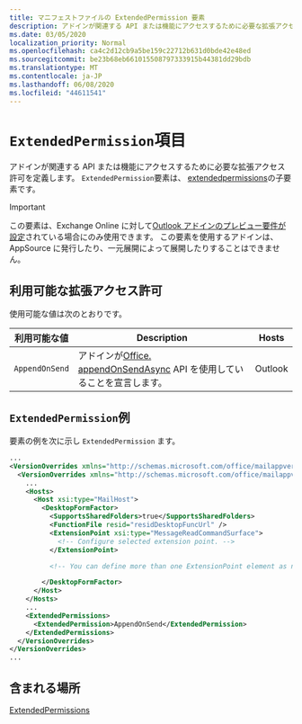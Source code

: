 ```yaml
---
title: マニフェストファイルの ExtendedPermission 要素
description: アドインが関連する API または機能にアクセスするために必要な拡張アクセス許可を定義します。
ms.date: 03/05/2020
localization_priority: Normal
ms.openlocfilehash: ca4c2d12cb9a5be159c22712b631d0bde42e48ed
ms.sourcegitcommit: be23b68eb661015508797333915b44381dd29bdb
ms.translationtype: MT
ms.contentlocale: ja-JP
ms.lasthandoff: 06/08/2020
ms.locfileid: "44611541"
---
```

# <a name="extendedpermission-element"></a>`ExtendedPermission`項目

アドインが関連する API または機能にアクセスするために必要な拡張アクセス許可を定義します。 `ExtendedPermission`要素は、 [extendedpermissions](extendedpermissions.md)の子要素です。

> [!IMPORTANT]
> この要素は、Exchange Online に対して[Outlook アドインのプレビュー要件が設定](../objectmodel/preview-requirement-set/outlook-requirement-set-preview.md)されている場合にのみ使用できます。 この要素を使用するアドインは、AppSource に発行したり、一元展開によって展開したりすることはできません。

## <a name="available-extended-permissions"></a>利用可能な拡張アクセス許可

使用可能な値は次のとおりです。

|利用可能な値|Description|Hosts|
|---|---|---|
|`AppendOnSend`|アドインが[Office. appendOnSendAsync](/javascript/api/outlook/office.body?view=outlook-js-preview#appendonsendasync-data--options--callback-) API を使用していることを宣言します。|Outlook|

## <a name="extendedpermission-example"></a>`ExtendedPermission`例

要素の例を次に示し `ExtendedPermission` ます。

```XML
...
<VersionOverrides xmlns="http://schemas.microsoft.com/office/mailappversionoverrides" xsi:type="VersionOverridesV1_0">
  <VersionOverrides xmlns="http://schemas.microsoft.com/office/mailappversionoverrides/1.1" xsi:type="VersionOverridesV1_1">
    ...
    <Hosts>
      <Host xsi:type="MailHost">
        <DesktopFormFactor>
          <SupportsSharedFolders>true</SupportsSharedFolders>
          <FunctionFile resid="residDesktopFuncUrl" />
          <ExtensionPoint xsi:type="MessageReadCommandSurface">
            <!-- Configure selected extension point. -->
          </ExtensionPoint>

          <!-- You can define more than one ExtensionPoint element as needed. -->

        </DesktopFormFactor>
      </Host>
    </Hosts>
    ...
    <ExtendedPermissions>
      <ExtendedPermission>AppendOnSend</ExtendedPermission>
    </ExtendedPermissions>
  </VersionOverrides>
</VersionOverrides>
...
```

## <a name="contained-in"></a>含まれる場所

[ExtendedPermissions](extendedpermissions.md)
